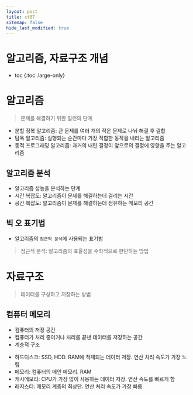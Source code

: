```yaml
---
layout: post
title: ct07
sitemap: false
hide_last_modified: true
---
```

# 알고리즘, 자료구조 개념

* toc
{:toc .large-only}

# 알고리즘

> 문제를 해결하기 위한 일련의 단계

- 분할 정복 알고리즘: 큰 문제를 여러 개의 작은 문제로 나눠 해결 후 결합
- 탐욕 알고리즘: 실행되는 순간마다 가장 적합한 동작을 내리는 알고리즘
- 동적 프로그래밍 알고리즘: 과거의 내린 결정이 앞으로의 결정에 영향을 주는 알고리즘

## 알고리즘 분석

- 알고리즘 성능을 분석하는 단계
- 시간 복잡도: 알고리즘이 문제를 해결하는데 걸리는 시간
- 공간 복잡도: 알고리즘이 문제를 해결하는데 점유하는 메모리 공간

## 빅 오 표기법

- 알고리즘의 ```점근적 분석```에 사용되는 표기법

> 점근적 분석: 알고리즘의 효율성을 수학적으로 판단하는 방법


# 자료구조

> 데이터를 구성하고 저장하는 방법

## 컴퓨터 메모리
- 컴퓨터의 저장 공간
- 컴퓨터가 처리 중이거나 처리를 끝낸 데이터를 저장하는 공간
- 계층적 구조

[](/assets/img/ct/memory.png)

- 하드디스크: SSD, HDD. RAM에 적재되는 데이터 저장. 연산 처리 속도가 가장 느림
- 메모리: 컴퓨터의 메인 메모리. RAM
- 캐시메모리: CPU가 가장 많이 사용하는 데이터 저장. 연산 속도를 빠르게 함
- 레지스터: 메모리 계층의 최상단. 연산 처리 속도가 가장 빠름
